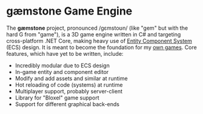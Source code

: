 # gæmstone Game Engine

The **gæmstone** project, pronounced /ɡɛmstoʊn/ (like "gem" but with the hard G from "game"), is a 3D game engine written in C# and targeting cross-platform .NET Core, making heavy use of [Entity Component System](ECS) (ECS) design. It is meant to become the foundation for my [own games](gaemdesign). Core features, which have yet to be written, include:

- Incredibly modular due to ECS design
- In-game entity and component editor
- Modify and add assets and similar at runtime
- Hot reloading of code (systems) at runtime
- Multiplayer support, probably server-client
- Library for "Bloxel" game support
- Support for different graphical back-ends

[ECS]: https://en.wikipedia.org/wiki/Entity_component_system
[gaemdesign]: https://github.com/copygirl/gaemdesign
